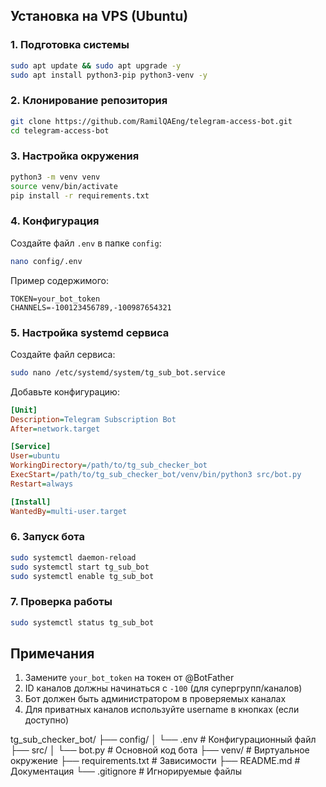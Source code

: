 
## Установка на VPS (Ubuntu)

### 1. Подготовка системы
```bash
sudo apt update && sudo apt upgrade -y
sudo apt install python3-pip python3-venv -y
```

### 2. Клонирование репозитория
```bash
git clone https://github.com/RamilQAEng/telegram-access-bot.git
cd telegram-access-bot
```

### 3. Настройка окружения
```bash
python3 -m venv venv
source venv/bin/activate
pip install -r requirements.txt
```

### 4. Конфигурация
Создайте файл `.env` в папке `config`:
```bash
nano config/.env
```

Пример содержимого:
```env
TOKEN=your_bot_token
CHANNELS=-100123456789,-100987654321
```

### 5. Настройка systemd сервиса
Создайте файл сервиса:
```bash
sudo nano /etc/systemd/system/tg_sub_bot.service
```

Добавьте конфигурацию:
```ini
[Unit]
Description=Telegram Subscription Bot
After=network.target

[Service]
User=ubuntu
WorkingDirectory=/path/to/tg_sub_checker_bot
ExecStart=/path/to/tg_sub_checker_bot/venv/bin/python3 src/bot.py
Restart=always

[Install]
WantedBy=multi-user.target
```

### 6. Запуск бота
```bash
sudo systemctl daemon-reload
sudo systemctl start tg_sub_bot
sudo systemctl enable tg_sub_bot
```

### 7. Проверка работы
```bash
sudo systemctl status tg_sub_bot
```

## Примечания
1. Замените `your_bot_token` на токен от @BotFather
2. ID каналов должны начинаться с `-100` (для супергрупп/каналов)
3. Бот должен быть администратором в проверяемых каналах
4. Для приватных каналов используйте username в кнопках (если доступно)


tg_sub_checker_bot/
├── config/
│ └── .env # Конфигурационный файл
├── src/
│ └── bot.py # Основной код бота
├── venv/ # Виртуальное окружение
├── requirements.txt # Зависимости
├── README.md # Документация
└── .gitignore # Игнорируемые файлы